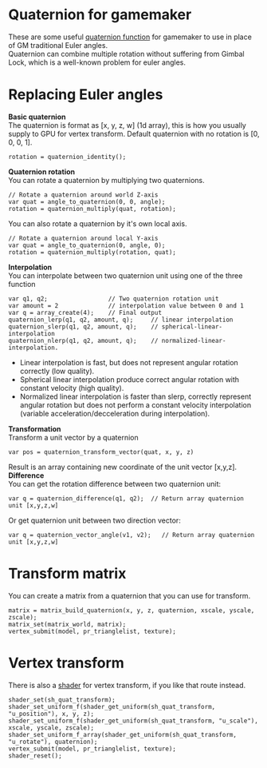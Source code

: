 # Quaternion for gamemaker
These are some useful [quaternion function](https://github.com/callmeEthan/Gamemaker_quaternion/blob/main/scripts/Quaternion/Quaternion.gml) for gamemaker to use in place of GM traditional Euler angles.  
Quaternion can combine multiple rotation without suffering from Gimbal Lock, which is a well-known problem for euler angles.  

# Replacing Euler angles
**Basic quaternion**  
The quaternion is format as [x, y, z, w] (1d array), this is how you usually supply to GPU for vertex transform. Default quaternion with no rotation is [0, 0, 0, 1].   
```
rotation = quaternion_identity();
```
**Quaternion rotation**  
You can rotate a quaternion by multiplying two quaternions.
```
// Rotate a quaternion around world Z-axis
var quat = angle_to_quaternion(0, 0, angle);
rotation = quaternion_multiply(quat, rotation);
```
You can also rotate a quaternion by it's own local axis.  
```
// Rotate a quaternion around local Y-axis
var quat = angle_to_quaternion(0, angle, 0);
rotation = quaternion_multiply(rotation, quat);
```
**Interpolation**  
You can interpolate between two quaternion unit using one of the three function
```
var q1, q2; 				// Two quaternion rotation unit
var amount = 2 				// interpolation value between 0 and 1
var q = array_create(4); 	// Final output
quaternion_lerp(q1, q2, amount, q);		// linear interpolation
quaternion_slerp(q1, q2, amount, q);	// spherical-linear-interpolation
quaternion_nlerp(q1, q2, amount, q);	// normalized-linear-interpolation.
```
- Linear interpolation is fast, but does not represent angular rotation correctly (low quality).  
- Spherical linear interpolation produce correct angular rotation with constant velocity (high quality).  
- Normalized linear interpolation is faster than slerp, correctly represent angular rotation but does not perform a constant velocity interpolation (variable acceleration/decceleration during interpolation).  

**Transformation**  
Transform a unit vector by a quaternion
```
var pos = quaternion_transform_vector(quat, x, y, z)
```
Result is an array containing new coordinate of the unit vector [x,y,z].  
**Difference**  
You can get the rotation difference between two quaternion unit:
```
var q = quaternion_difference(q1, q2);	// Return array quaternion unit [x,y,z,w]
```
Or get quaternion unit between two direction vector:
```
var q = quaternion_vector_angle(v1, v2);   // Return array quaternion unit [x,y,z,w]
```
# Transform matrix
You can create a matrix from a quaternion that you can use for transform.
```
matrix = matrix_build_quaternion(x, y, z, quaternion, xscale, yscale, zscale);
matrix_set(matrix_world, matrix);
vertex_submit(model, pr_trianglelist, texture);
```
# Vertex transform
There is also a [shader](https://github.com/callmeEthan/Gamemaker_quaternion/blob/main/shaders/sh_quat_transform/sh_quat_transform.vsh) for vertex transform, if you like that route instead.

```
shader_set(sh_quat_transform);
shader_set_uniform_f(shader_get_uniform(sh_quat_transform, "u_position"), x, y, z);
shader_set_uniform_f(shader_get_uniform(sh_quat_transform, "u_scale"), xscale, yscale, zscale);
shader_set_uniform_f_array(shader_get_uniform(sh_quat_transform, "u_rotate"), quaternion);
vertex_submit(model, pr_trianglelist, texture);
shader_reset();
```
